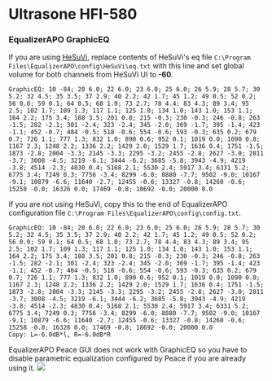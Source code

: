 # Ultrasone HFI-580
### EqualizerAPO GraphicEQ
If you are using [HeSuVi](https://sourceforge.net/projects/hesuvi/), replace contents of HeSuVi's eq file `C:\Program Files\EqualizerAPO\config\HeSuVi\eq.txt` with this line and set global volume for both channels from HeSuVi UI to **-60**.
```
GraphicEQ: 10 -84; 20 6.0; 22 6.0; 23 6.0; 25 6.0; 26 5.9; 28 5.7; 30 5.2; 32 4.5; 35 3.5; 37 2.9; 40 2.2; 42 1.7; 45 1.2; 49 0.5; 52 0.2; 56 0.0; 59 0.1; 64 0.5; 68 1.0; 73 2.7; 78 4.4; 83 4.3; 89 3.4; 95 2.5; 102 1.7; 109 1.3; 117 1.1; 125 1.0; 134 1.0; 143 1.0; 153 1.1; 164 2.2; 175 3.4; 188 3.5; 201 0.8; 215 -0.3; 230 -0.3; 246 -0.8; 263 -1.5; 282 -2.1; 301 -2.4; 323 -2.4; 345 -2.0; 369 -1.7; 395 -1.4; 423 -1.1; 452 -0.7; 484 -0.5; 518 -0.6; 554 -0.6; 593 -0.3; 635 0.2; 679 0.7; 726 1.1; 777 1.3; 832 1.0; 890 0.6; 952 0.1; 1019 0.0; 1090 0.8; 1167 2.3; 1248 2.2; 1336 2.2; 1429 2.0; 1529 1.7; 1636 0.4; 1751 -1.5; 1873 -2.8; 2004 -3.3; 2145 -3.3; 2295 -3.2; 2455 -2.8; 2627 -3.0; 2811 -3.7; 3008 -4.5; 3219 -6.1; 3444 -6.2; 3685 -5.8; 3943 -4.9; 4219 -3.8; 4514 -2.3; 4830 0.4; 5168 2.1; 5530 2.4; 5917 3.4; 6331 5.2; 6775 3.4; 7249 0.3; 7756 -3.4; 8299 -6.0; 8880 -7.7; 9502 -9.0; 10167 -9.1; 10879 -6.6; 11640 -2.7; 12455 -0.6; 13327 -0.8; 14260 -0.6; 15258 -0.0; 16326 0.0; 17469 -0.8; 18692 -0.0; 20000 0.0
```
If you are not using HeSuVi, copy this to the end of EqualizerAPO configuration file `C:\Program Files\EqualizerAPO\config\config.txt`.
```
GraphicEQ: 10 -84; 20 6.0; 22 6.0; 23 6.0; 25 6.0; 26 5.9; 28 5.7; 30 5.2; 32 4.5; 35 3.5; 37 2.9; 40 2.2; 42 1.7; 45 1.2; 49 0.5; 52 0.2; 56 0.0; 59 0.1; 64 0.5; 68 1.0; 73 2.7; 78 4.4; 83 4.3; 89 3.4; 95 2.5; 102 1.7; 109 1.3; 117 1.1; 125 1.0; 134 1.0; 143 1.0; 153 1.1; 164 2.2; 175 3.4; 188 3.5; 201 0.8; 215 -0.3; 230 -0.3; 246 -0.8; 263 -1.5; 282 -2.1; 301 -2.4; 323 -2.4; 345 -2.0; 369 -1.7; 395 -1.4; 423 -1.1; 452 -0.7; 484 -0.5; 518 -0.6; 554 -0.6; 593 -0.3; 635 0.2; 679 0.7; 726 1.1; 777 1.3; 832 1.0; 890 0.6; 952 0.1; 1019 0.0; 1090 0.8; 1167 2.3; 1248 2.2; 1336 2.2; 1429 2.0; 1529 1.7; 1636 0.4; 1751 -1.5; 1873 -2.8; 2004 -3.3; 2145 -3.3; 2295 -3.2; 2455 -2.8; 2627 -3.0; 2811 -3.7; 3008 -4.5; 3219 -6.1; 3444 -6.2; 3685 -5.8; 3943 -4.9; 4219 -3.8; 4514 -2.3; 4830 0.4; 5168 2.1; 5530 2.4; 5917 3.4; 6331 5.2; 6775 3.4; 7249 0.3; 7756 -3.4; 8299 -6.0; 8880 -7.7; 9502 -9.0; 10167 -9.1; 10879 -6.6; 11640 -2.7; 12455 -0.6; 13327 -0.8; 14260 -0.6; 15258 -0.0; 16326 0.0; 17469 -0.8; 18692 -0.0; 20000 0.0
Copy: L=-6.0dB*l, R=-6.0dB*R
```
EqualizerAPO Peace GUI does not work with GraphicEQ so you have to disable parametric equalization configured by Peace if you are already using it.
![](https://raw.githubusercontent.com/jaakkopasanen/AutoEq/master/results/Sonoma%20Model%20One/headphoncecom/onear/Ultrasone%20HFI-580/Ultrasone%20HFI-580.png)
